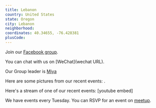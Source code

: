 ```yaml
---
title: Lebanon
country: United States
state: Oregon
city: Lebanon
neighborhood: 
coordinates: 40.34655, -76.428381
plusCode:
---
```

Join our [Facebook group](https://www.facebook.com/groups/free.code.camp.lebanon).

You can chat with us on [WeChat](wechat URL).

Our Group leader is [Miya](freecodecamp.org/miya)

Here are some pictures from our recent events:
![]().

Here's a stream of one of our recent events:
[youtube embed]

We have events every Tuesday. You can RSVP for an event on [meetup](meetupurl).
